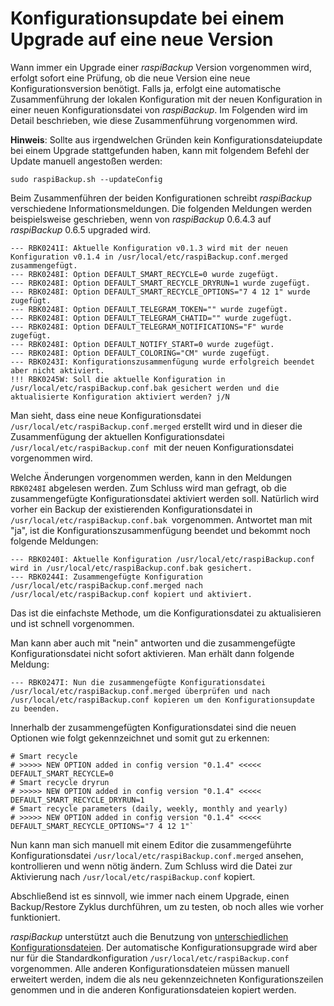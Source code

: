 # Konfigurationsupdate bei einem Upgrade auf eine neue Version

Wann immer ein Upgrade einer *raspiBackup* Version vorgenommen wird,
erfolgt sofort eine Prüfung, ob die neue Version eine
neue Konfigurationsversion benötigt. Falls ja, erfolgt eine automatische
Zusammenführung der lokalen Konfiguration mit der neuen Konfiguration in
einer neuen Konfigurationsdatei von *raspiBackup*.
Im Folgenden wird im Detail beschrieben, wie diese Zusammenführung
vorgenommen wird.

**Hinweis**:
Sollte aus irgendwelchen Gründen kein Konfigurationsdateiupdate
bei einem Upgrade stattgefunden haben, kann mit folgendem Befehl
der Update manuell angestoßen werden:

```
sudo raspiBackup.sh --updateConfig
```

Beim Zusammenführen der beiden Konfigurationen schreibt *raspiBackup*
verschiedene Informationsmeldungen. Die folgenden Meldungen werden
beispielsweise geschrieben, wenn von *raspiBackup* 0.6.4.3 auf *raspiBackup*
0.6.5 upgraded wird.

```
--- RBK0241I: Aktuelle Konfiguration v0.1.3 wird mit der neuen Konfiguration v0.1.4 in /usr/local/etc/raspiBackup.conf.merged zusammengefügt.
--- RBK0248I: Option DEFAULT_SMART_RECYCLE=0 wurde zugefügt.
--- RBK0248I: Option DEFAULT_SMART_RECYCLE_DRYRUN=1 wurde zugefügt.
--- RBK0248I: Option DEFAULT_SMART_RECYCLE_OPTIONS="7 4 12 1" wurde zugefügt.
--- RBK0248I: Option DEFAULT_TELEGRAM_TOKEN="" wurde zugefügt.
--- RBK0248I: Option DEFAULT_TELEGRAM_CHATID="" wurde zugefügt.
--- RBK0248I: Option DEFAULT_TELEGRAM_NOTIFICATIONS="F" wurde zugefügt.
--- RBK0248I: Option DEFAULT_NOTIFY_START=0 wurde zugefügt.
--- RBK0248I: Option DEFAULT_COLORING="CM" wurde zugefügt.
--- RBK0243I: Konfigurationszusammenfügung wurde erfolgreich beendet aber nicht aktiviert.
!!! RBK0245W: Soll die aktuelle Konfiguration in /usr/local/etc/raspiBackup.conf.bak gesichert werden und die aktualisierte Konfiguration aktiviert werden? j/N
```

Man sieht, dass eine neue Konfigurationsdatei
`/usr/local/etc/raspiBackup.conf.merged` erstellt wird und in dieser die
Zusammenfügung der aktuellen Konfigurationsdatei
`/usr/local/etc/raspiBackup.conf `mit der neuen Konfigurationsdatei
vorgenommen wird.

Welche Änderungen vorgenommen werden, kann in den
Meldungen `RBK0248I` abgelesen werden. Zum Schluss wird man gefragt, ob die
zusammengefügte Konfigurationsdatei aktiviert werden soll. Natürlich
wird vorher ein Backup der existierenden Konfigurationsdatei in
`/usr/local/etc/raspiBackup.conf.bak `vorgenommen. Antwortet man mit "ja",
ist die Konfigurationszusammenfügung beendet und bekommt noch folgende
Meldungen:

```
--- RBK0240I: Aktuelle Konfiguration /usr/local/etc/raspiBackup.conf wird in /usr/local/etc/raspiBackup.conf.bak gesichert.
--- RBK0244I: Zusammengefügte Konfiguration /usr/local/etc/raspiBackup.conf.merged nach /usr/local/etc/raspiBackup.conf kopiert und aktiviert.
```

Das ist die einfachste Methode, um die Konfigurationsdatei zu
aktualisieren und ist schnell vorgenommen.

Man kann aber auch mit "nein" antworten und die zusammengefügte
Konfigurationsdatei nicht sofort aktivieren. Man erhält dann folgende
Meldung:
```
--- RBK0247I: Nun die zusammengefügte Konfigurationsdatei /usr/local/etc/raspiBackup.conf.merged überprüfen und nach /usr/local/etc/raspiBackup.conf kopieren um den Konfigurationsupdate zu beenden.
```

Innerhalb der zusammengefügten Konfigurationsdatei sind die neuen
Optionen wie folgt gekennzeichnet und somit gut zu erkennen:

```
# Smart recycle
# >>>>> NEW OPTION added in config version "0.1.4" <<<<<
DEFAULT_SMART_RECYCLE=0
# Smart recycle dryrun
# >>>>> NEW OPTION added in config version "0.1.4" <<<<<
DEFAULT_SMART_RECYCLE_DRYRUN=1
# Smart recycle parameters (daily, weekly, monthly and yearly)
# >>>>> NEW OPTION added in config version "0.1.4" <<<<<
DEFAULT_SMART_RECYCLE_OPTIONS="7 4 12 1"`
```

Nun kann man sich manuell mit einem Editor die zusammengeführte
Konfigurationsdatei `/usr/local/etc/raspiBackup.conf.merged` ansehen,
kontrollieren und wenn nötig ändern. Zum Schluss wird die Datei zur
Aktivierung nach `/usr/local/etc/raspiBackup.conf` kopiert.

Abschließend ist es sinnvoll, wie immer nach einem Upgrade, einen Backup/Restore
Zyklus durchführen, um zu testen, ob noch alles wie vorher funktioniert.

*raspiBackup* unterstützt auch die Benutzung von [unterschiedlichen
Konfigurationsdateien](invocation-options.md#configFiles). Der automatische Konfigurationsupgrade wird aber nur
für die Standardkonfiguration `/usr/local/etc/raspiBackup.conf`
vorgenommen. Alle anderen Konfigurationsdateien müssen manuell erweitert
werden, indem die als neu gekennzeichneten Konfigurationszeilen
genommen und in die anderen Konfigurationsdateien kopiert werden.

[.status]: rst
[.source]: https://www.linux-tips-and-tricks.de/de/raspibackupcategoried/567-raspibackup-konfigurationsupdate-nach-einem-upgrade-auf-eine-neue-version
[.source]: https://www.linux-tips-and-tricks.de/en/raspibackupcategorye/570-raspibackup-configuration-update-when-upgrading-to-a-new-version

